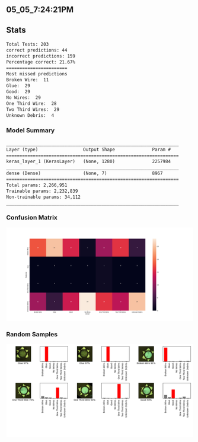 ## 05_05_7:24:21PM 

## Stats 
```
Total Tests: 203
correct predictions: 44
incorrect predictions: 159
Percentage correct: 21.67%
=======================
Most missed predictions
Broken Wire:  11
Glue:  29
Good:  29
No Wires:  29
One Third Wire:  28
Two Third Wires:  29
Unknown Debris:  4
``` 
### Model Summary 
```Model: "sequential_1"
_________________________________________________________________
Layer (type)                 Output Shape              Param #   
=================================================================
keras_layer_1 (KerasLayer)   (None, 1280)              2257984   
_________________________________________________________________
dense (Dense)                (None, 7)                 8967      
=================================================================
Total params: 2,266,951
Trainable params: 2,232,839
Non-trainable params: 34,112
_________________________________________________________________
``` 
### Confusion Matrix 
![Confusion Matrix](imgs/05_05_7:24:21PM.png) 
### Random Samples 
![Random Samples](imgs/rand_samples_05_05_7:24:21PM.png) 

